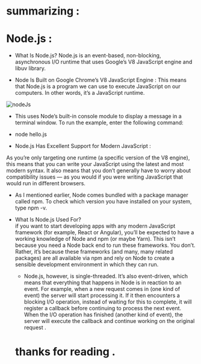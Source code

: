 # summarizing : 

# Node.js : 

* What Is Node.js? 
Node.js is an event-based, non-blocking, asynchronous I/O runtime that uses Google’s V8 JavaScript engine and libuv library.

* Node Is Built on Google Chrome’s V8 JavaScript Engine : 
This means that Node.js is a program we can use to execute JavaScript on our computers. In other words, it’s a JavaScript runtime.

![nodeJs](https://upload.wikimedia.org/wikipedia/commons/thumb/d/d9/Node.js_logo.svg/1200px-Node.js_logo.svg.png)

* This uses Node’s built-in console module to display a message in a terminal window. To run the example, enter the following command:
- node hello.js

* Node.js Has Excellent Support for Modern JavaScript : 

 As you’re only targeting one runtime (a specific version of the V8 engine), this means that you can write your JavaScript using the latest and most modern syntax. It also means that you don’t generally have to worry about compatibility issues — as you would if you were writing JavaScript that would run in different browsers.

 * As I mentioned earlier, Node comes bundled with a package manager called npm. To check which version you have installed on your system, type npm -v.

 * What Is Node.js Used For?    
  if you want to start developing apps with any modern JavaScript framework (for example, React or Angular), you’ll be expected to have a working knowledge of Node and npm (or maybe Yarn). This isn’t because you need a Node back end to run these frameworks. You don’t. Rather, it’s because these frameworks (and many, many related packages) are all available via npm and rely on Node to create a sensible development environment in which they can run.

   * Node.js, however, is single-threaded. It’s also event-driven, which means that everything that happens in Node is in reaction to an event. For example, when a new request comes in (one kind of event) the server will start processing it. If it then encounters a blocking I/O operation, instead of waiting for this to complete, it will register a callback before continuing to process the next event. When the I/O operation has finished (another kind of event), the server will execute the callback and continue working on the original request . 

   # thanks for reading . 
